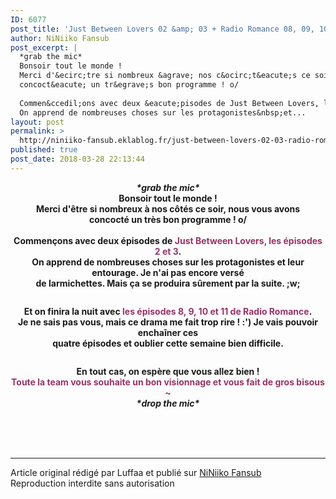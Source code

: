 ```yaml
---
ID: 6077
post_title: 'Just Between Lovers 02 &amp; 03 + Radio Romance 08, 09, 10 &amp; 11'
author: NiNiiko Fansub
post_excerpt: |
  *grab the mic*
  Bonsoir tout le monde !
  Merci d'&ecirc;tre si nombreux &agrave; nos c&ocirc;t&eacute;s ce soir, nous vous avons
  concoct&eacute; un tr&egrave;s bon programme ! o/
  
  Commen&ccedil;ons avec deux &eacute;pisodes de Just Between Lovers, les &eacute;pisodes 2 et 3 .
  On apprend de nombreuses choses sur les protagonistes&nbsp;et...
layout: post
permalink: >
  http://niniiko-fansub.eklablog.fr/just-between-lovers-02-03-radio-romance-08-09-10-11-a140382042
published: true
post_date: 2018-03-28 22:13:44
---
```

<p style="text-align: center;"><strong><em>*grab the mic*</em></strong><br/><strong>Bonsoir tout le monde !</strong><br/><strong>Merci d'&ecirc;tre si nombreux &agrave; nos c&ocirc;t&eacute;s ce soir, nous vous avons</strong><br/><strong>concoct&eacute; un tr&egrave;s bon programme ! o/</strong><br/><br/><strong>Commen&ccedil;ons avec deux &eacute;pisodes de <span style="color: #993366;">Just Between Lovers, les &eacute;pisodes 2 et 3</span>.</strong><br/><strong>On apprend de nombreuses choses sur les protagonistes&nbsp;et leur entourage. Je n'ai pas encore vers&eacute;<br/>de larmichettes. Mais &ccedil;a se produira s&ucirc;rement par la suite. ;w;</strong></p>
<p style="text-align: center;"><a href="http://niniiko-fansub.eklablog.fr/just-between-lovers-vostfr-a136752730"><img src="https://united-subs.dearclouds.com/wp-content/uploads/2018/05/4b5b8689b960e84c4349a5b4d0e1b119.jpg" alt=""/></a></p>
<p style="text-align: center;"><strong>Et on finira la nuit avec<span style="color: #993366;"> les &eacute;pisodes&nbsp;8, 9, 10 et 11 de Radio Romance</span>.<br/>Je ne sais pas vous, mais ce drama me fait trop rire ! :') Je vais pouvoir encha&icirc;ner ces<br/>quatre &eacute;pisodes et oublier cette semaine bien difficile.<br/></strong></p>
<p style="text-align: center;"><a href="http://niniiko-fansub.eklablog.fr/radio-romance-vostfr-a136029526"><img src="http://ekladata.com/8tyEpjYFuRPUZtSz1gFJHQd0Ncc@500x281.png" alt=""/></a></p>
<p style="text-align: center;"><strong>En tout cas, on esp&egrave;re que vous allez bien !<br/><span style="color: #993366;">Toute la team vous souhaite un bon visionnage et vous fait de gros bisous ~</span><br/><em>*drop the mic*</em></strong></p><br /><br /><br /><hr />Article original rédigé par Luffaa et publié sur <a href="http://niniiko-fansub.eklablog.fr/">NiNiiko Fansub</a> <br /> Reproduction interdite sans autorisation